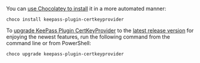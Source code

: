 You can [use Chocolatey to install](https://community.chocolatey.org/packages/keepass-plugin-certkeyprovider#install) it in a more automated manner:

```
choco install keepass-plugin-certkeyprovider
```

To [upgrade KeePass Plugin CertKeyProvider](https://community.chocolatey.org/packages/keepass-plugin-certkeyprovider#upgrade) to the [latest release version](https://community.chocolatey.org/packages/keepass-plugin-certkeyprovider#versionhistory) for enjoying the newest features, run the following command from the command line or from PowerShell:

```
choco upgrade keepass-plugin-certkeyprovider
```
